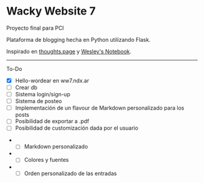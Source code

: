 # Wacky Website 7
Proyecto final para PCI

Plataforma de blogging hecha en Python utilizando Flask.

Inspirado en [thoughts.page](https://thoughts.page/) y [Wesley's Notebook](https://notebook.wesleyac.com/).

---

To-Do
- [x] Hello-wordear en ww7.ndx.ar
- [ ] Crear db
- [ ] Sistema login/sign-up
- [ ] Sistema de posteo
- [ ] Implementación de un flavour de Markdown personalizado para los posts
- [ ] Posibilidad de exportar a .pdf 
- [ ] Posibilidad de customización dada por el usuario
- - [ ] Markdown personalizado
- - [ ] Colores y fuentes
- - [ ] Orden personalizado de las entradas
